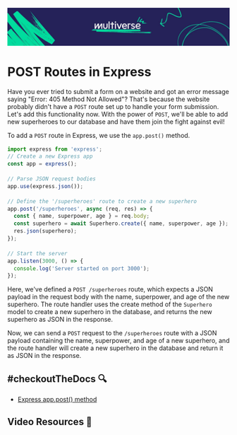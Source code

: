 ![MV Logo](/logo.jpg)

# POST Routes in Express
Have you ever tried to submit a form on a website and got an error message saying "Error: 405 Method Not Allowed"? That's because the website probably didn't have a `POST` route set up to handle your form submission. Let's add this functionality now. With the power of `POST`, we'll be able to add new superheroes to our database and have them join the fight against evil!

To add a `POST` route in Express, we use the `app.post()` method. 

```js
import express from 'express';
// Create a new Express app
const app = express();

// Parse JSON request bodies
app.use(express.json());

// Define the '/superheroes' route to create a new superhero
app.post('/superheroes', async (req, res) => {
  const { name, superpower, age } = req.body;
  const superhero = await Superhero.create({ name, superpower, age });
  res.json(superhero);
});

// Start the server
app.listen(3000, () => {
  console.log('Server started on port 3000');
});
```
Here, we've defined a `POST /superheroes` route, which expects a JSON payload in the request body with the name, superpower, and age of the new superhero. The route handler uses the create method of the `Superhero` model to create a new superhero in the database, and returns the new superhero as JSON in the response.

Now, we can send a `POST` request to the `/superheroes` route with a JSON payload containing the name, superpower, and age of a new superhero, and the route handler will create a new superhero in the database and return it as JSON in the response.

## #checkoutTheDocs 🔍
- [Express app.post() method](http://expressjs.com/en/5x/api.html#app.post.method)

## Video Resources 🎥
